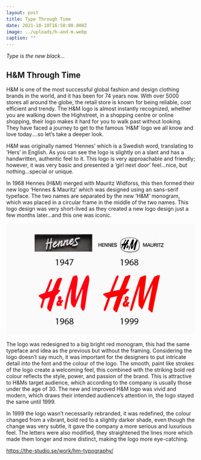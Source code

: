 ```yaml
---
layout: post
title: Type Through Time
date: 2021-10-10T16:50:00.000Z
image: ../uploads/h-and-m.webp
caption: ""
---
```

*Type is the new black...*

## H&M Through Time

H&M is one of the most successful global fashion and design clothing brands in the world, and it has been for 74 years now. With over 5000 stores all around the globe, the retail store is known for being reliable, cost efficient and trendy. The H&M logo is almost instantly recognized, whether you are walking down the Highstreet, in a shopping centre or online shopping, their logo makes it hard for you to walk past without looking. They have faced a journey to get to the famous ‘H&M’ logo we all know and love today….so let’s take a deeper look.

H&M was originally named ‘Hennes’ which is a Swedish word, translating to ‘Hers’ in English. As you can see the logo is slightly on a slant and has a handwritten, authentic feel to it. This logo is very approachable and friendly; however, it was very basic and presented a ‘girl next door’ feel…nice, but nothing…special or unique.

In 1968 Hennes (H&M) merged with Mauritz Widforss, this then formed their new logo ‘Hennes & Mauritz’ which was designed using an sans-serif typeface. The two names are separated by the new ‘H&M’ monogram, which was placed in a circular frame in the middle of the two names. This logo design was very short-lived as they created a new logo design just a few months later…and this one was iconic.

![](../uploads/hm-logo-evolution-1.png)

The logo was redesigned to a big bright red monogram, this had the same typeface and idea as the previous but without the framing. Considering the logo doesn’t say much, it was important for the designers to put intricate detail into the font and the colour of the logo. The smooth, paint like strokes of the logo create a welcoming feel, this combined with the striking bold red colour reflects the style, power, and passion of the brand. This is attractive to H&Ms target audience, which according to the company is usually those under the age of 30. The new and improved H&M logo was vivid and modern, which draws their intended audience’s attention in, the logo stayed the same until 1999.

In 1999 the logo wasn’t necessarily rebranded, it was redefined, the colour changed from a vibrant, bold red to a slightly darker shade, even though the change was very subtle, it gave the company a more serious and luxurious feel. The letters were also modified, they straightened the lines more which made them longer and more distinct, making the logo more eye-catching.

https://the-studio.se/work/hm-typography/
